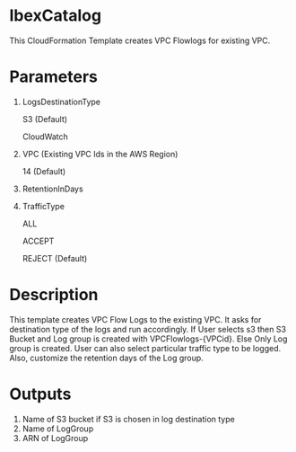 # IbexCatalog
  
  This CloudFormation Template creates VPC Flowlogs for existing VPC.

# Parameters
1. LogsDestinationType

    S3 (Default)
    
    CloudWatch
    
2. VPC (Existing VPC Ids in the AWS Region)
    
    14 (Default)
    
3. RetentionInDays
4. TrafficType
    
    ALL
    
    ACCEPT
    
    REJECT (Default)

# Description
This template creates VPC Flow Logs to the existing VPC. It asks for destination type of the logs and run accordingly. If User selects s3 then S3 Bucket and Log group is created with VPCFlowlogs-{VPCid}. Else Only Log group is created. User can also select particular traffic type to be logged. Also, customize the retention days of the Log group. 

# Outputs
1. Name of S3 bucket if S3 is chosen in log destination type
2. Name of LogGroup
3. ARN of LogGroup
